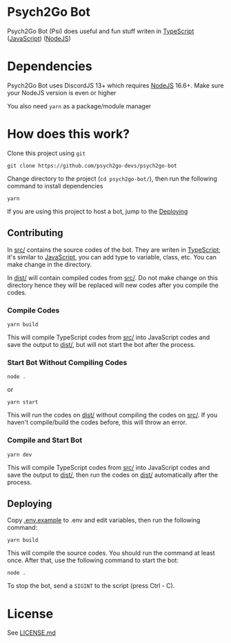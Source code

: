 # Psych2Go Bot

Psych2Go Bot (Psi) does useful and fun stuff writen in [TypeScript][typescript-webpage] ([JavaScript][javascript-webpage]) ([NodeJS][nodejs-webpage])

# Dependencies

Psych2Go Bot uses DiscordJS 13+ which requires [NodeJS][nodejs-webpage] 16.6+. Make sure your NodeJS version is even or higher

You also need `yarn` as a package/module manager

# How does this work?

Clone this project using `git`

```
git clone https://github.com/psych2go-devs/psych2go-bot
```

Change directory to the project (`cd psych2go-bot/`), then run the following command to install dependencies

```
yarn
```

If you are using this project to host a bot, jump to the [Deploying](#deploying)

## Contributing

In [src/](src/) contains the source codes of the bot. They are writen in [TypeScript][typescript-webpage]; it's similar to [JavaScript][javascript-webpage], you can add type to variable, class, etc. You can make change in the directory.

In [dist/](dist/) will contain compiled codes from [src/](src/). Do not make change on this directory hence they will be replaced will new codes after you compile the codes.

### Compile Codes

```
yarn build
```

This will compile TypeScript codes from [src/](src/) into JavaScript codes and save the output to [dist/](dist/), but will not start the bot after the process.

### Start Bot Without Compiling Codes

```
node .
```

or

```
yarn start
```

This will run the codes on [dist/](dist/) without compiling the codes on [src/](src/). If you haven't compile/build the codes before, this will throw an error.

### Compile and Start Bot

```
yarn dev
```

This will compile TypeScript codes from [src/](src/) into JavaScript codes and save the output to [dist/](dist/), then run the codes on [dist/](dist/) automatically after the process.

## Deploying

Copy [.env.example](.env.example) to .env and edit variables, then run the following command:

```
yarn build
```

This will compile the source codes. You should run the command at least once. After that, use the following command to start the bot:

```
node .
```

To stop the bot, send a `SIGINT` to the script (press Ctrl - C).

# License

See [LICENSE.md](LICENSE.md)

[javascript-webpage]: https://www.javascript.com/
[typescript-webpage]: https://www.typescriptlang.org/
[nodejs-webpage]: https://nodejs.org/en/
